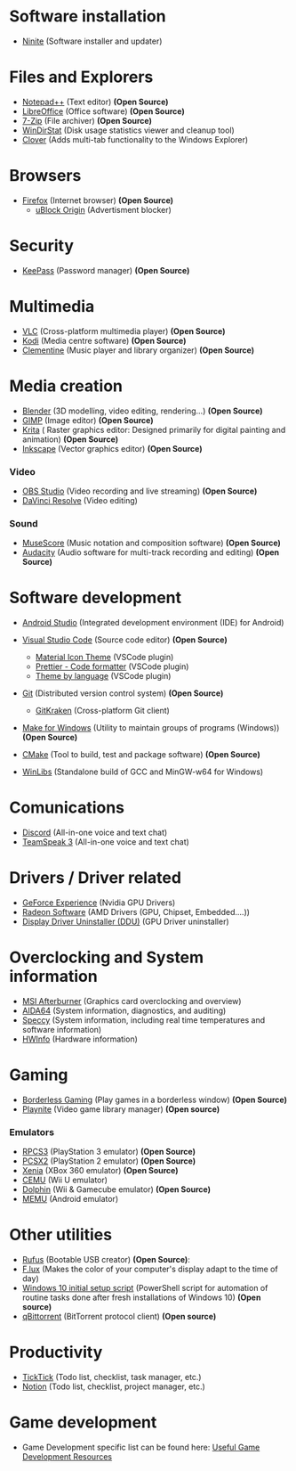 # Software installation

* [Ninite](https://ninite.com/) (Software installer and updater)
 
# Files and Explorers 

* [Notepad++](https://notepad-plus-plus.org/) (Text editor) **(Open Source)**
* [LibreOffice](http://www.libreoffice.org/download/download/) (Office software) **(Open Source)**
* [7-Zip](http://www.7-zip.org/download.html) (File archiver) **(Open Source)**
* [WinDirStat](https://windirstat.net/) (Disk usage statistics viewer and cleanup tool)
* [Clover](http://en.ejie.me/) (Adds multi-tab functionality to the Windows Explorer)

# Browsers

* [Firefox](https://www.mozilla.org/en-US/firefox/new/) (Internet browser) **(Open Source)**  
    * [uBlock Origin](https://addons.mozilla.org/en-US/firefox/addon/ublock-origin/) (Advertisment blocker)
  
# Security

* [KeePass](https://keepass.info/) (Password manager) **(Open Source)**

# Multimedia

* [VLC](https://www.videolan.org/vlc/index.html) (Cross-platform multimedia player) **(Open Source)**
* [Kodi](https://kodi.tv/about/software) (Media centre software) **(Open Source)**
* [Clementine](https://www.clementine-player.org/en) (Music player and library organizer) **(Open Source)**

# Media creation

* [Blender](https://www.blender.org/) (3D modelling, video editing, rendering...) **(Open Source)**
* [GIMP](https://www.gimp.org/) (Image editor) **(Open Source)**
* [Krita](https://krita.org/) ( Raster graphics editor: Designed primarily for digital painting and animation) **(Open Source)**
* [Inkscape](https://inkscape.org/) (Vector graphics editor) **(Open Source)**

### Video

* [OBS Studio](https://obsproject.com/) (Video recording and live streaming) **(Open Source)**
* [DaVinci Resolve](https://www.blackmagicdesign.com/products/davinciresolve/) (Video editing)

### Sound

* [MuseScore](https://musescore.org) (Music notation and composition software) **(Open Source)**
* [Audacity](https://www.audacityteam.org/) (Audio software for multi-track recording and editing) **(Open Source)**

# Software development 

* [Android Studio](https://developer.android.com/studio/index.html) (Integrated development environment (IDE) for Android)
* [Visual Studio Code](https://code.visualstudio.com) (Source code editor) **(Open Source)**
    * [Material Icon Theme](https://marketplace.visualstudio.com/items?itemName=PKief.material-icon-theme) (VSCode plugin)
    * [Prettier - Code formatter](https://marketplace.visualstudio.com/items?itemName=esbenp.prettier-vscode) (VSCode plugin)
    * [Theme by language](https://marketplace.visualstudio.com/items?itemName=jsaulou.theme-by-language) (VSCode plugin)

* [Git](https://git-scm.com/) (Distributed version control system) **(Open Source)**
    * [GitKraken](https://www.gitkraken.com/) (Cross-platform Git client)
    
* [Make for Windows](http://gnuwin32.sourceforge.net/packages/make.htm) (Utility to maintain groups of programs (Windows)) **(Open Source)**
* [CMake](https://cmake.org/) (Tool to build, test and package software) **(Open Source)**
* [WinLibs](http://winlibs.com/) (Standalone build of GCC and MinGW-w64 for Windows)
        
# Comunications

* [Discord](https://discordapp.com/download) (All-in-one voice and text chat)
* [TeamSpeak 3](https://www.teamspeak.com/en/teamspeak3) (All-in-one voice and text chat) 

# Drivers / Driver related

* [GeForce Experience](https://www.nvidia.com/en-us/geforce/geforce-experience/) (Nvidia GPU Drivers)
* [Radeon Software](https://support.amd.com/en-us/download) (AMD Drivers (GPU, Chipset, Embedded....))
* [Display Driver Uninstaller (DDU)](https://www.wagnardsoft.com/) (GPU Driver uninstaller)

# Overclocking and System information

* [MSI Afterburner](https://msi.com/page/afterburner) (Graphics card overclocking and overview)
* [AIDA64](https://www.aida64.com/downloads) (System information, diagnostics, and auditing)
* [Speccy](https://www.piriform.com/speccy/download) (System information, including real time temperatures and software information)
* [HWInfo](https://www.hwinfo.com/) (Hardware information)

# Gaming

* [Borderless Gaming](http://store.steampowered.com/app/388080/Borderless_Gaming/) (Play games in a borderless window) **(Open Source)**
* [Playnite](http://playnite.link/) (Video game library manager) **(Open source)**

### Emulators

* [RPCS3](https://rpcs3.net/) (PlayStation 3 emulator) **(Open Source)**
* [PCSX2](https://pcsx2.net/) (PlayStation 2 emulator) **(Open Source)**
* [Xenia](http://xenia.jp/) (XBox 360 emulator) **(Open Source)**
* [CEMU](http://cemu.info/) (Wii U emulator)
* [Dolphin](https://es.dolphin-emu.org/) (Wii & Gamecube emulator) **(Open Source)**
* [MEMU](http://www.memuplay.com/) (Android emulator)

# Other utilities

* [Rufus](http://rufus.akeo.ie/?locale=en_US) (Bootable USB creator) **(Open Source)**:  
* [F.lux](https://justgetflux.com/) (Makes the color of your computer's display adapt to the time of day)  
* [Windows 10 initial setup script](https://github.com/Disassembler0/Win10-Initial-Setup-Script) (PowerShell script for automation of routine tasks done after fresh installations of Windows 10) **(Open source)**
* [qBittorrent](https://www.qbittorrent.org/) (BitTorrent protocol client) **(Open source)**

# Productivity

* [TickTick](https://ticktick.com/) (Todo list, checklist, task manager, etc.)
* [Notion](https://www.notion.so/) (Todo list, checklist, project manager, etc.)

# Game development
    
* Game Development specific list can be found here: [Useful Game Development Resources](https://github.com/mayuso/Useful-Game-Development-Resources)

